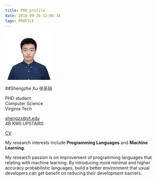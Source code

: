 ```yaml
---
title: PHD_profile
date: 2016-09-26 12:08:34
tags: PROFILE
---
```



<img src="PHD-profile/_picture.jpg" width = "153" height = "153" alt="PHOTO" />

##Shengzhe Xu 徐圣喆

PHD student  
Computer Science  
Virginia Tech

shengzx@vt.edu  
4B KWII UPSTAIRS

[CV](PHD-profile/_CV_SHENGZHEXU.pdf)

My research interests include **Programming Languages** and **Machine Learning**.

My research passion is on improvement of programming languages that relating with machine learning. By introducing more minimal and higher accuracy probabilistic languages, build a better environment that usual developers can get benefit on reducing their development barriers.


